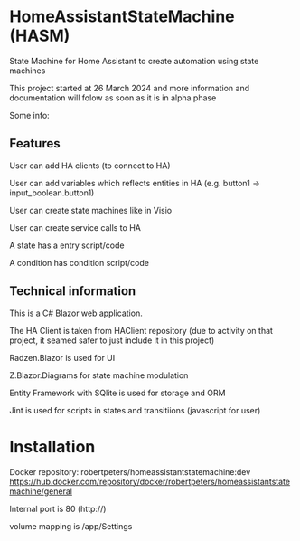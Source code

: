 # HomeAssistantStateMachine (HASM)
State Machine for Home Assistant to create automation using state machines

This project started at 26 March 2024 and more information and documentation will folow as soon as it is in alpha phase

Some info:
## Features
User can add HA clients (to connect to HA)

User can add variables which reflects entities in HA (e.g. button1 -> input_boolean.button1)

User can create state machines like in Visio

User can create service calls to HA

A state has a entry script/code

A condition has condition script/code


## Technical information
This is a C# Blazor web application.

The HA Client is taken from HAClient repository (due to activity on that project, it seamed safer to just include it in this project)

Radzen.Blazor is used for UI

Z.Blazor.Diagrams for state machine modulation

Entity Framework with SQlite is used for storage and ORM

Jint is used for scripts in states and transitiions (javascript for user)

# Installation
Docker repository: robertpeters/homeassistantstatemachine:dev
https://hub.docker.com/repository/docker/robertpeters/homeassistantstatemachine/general

Internal port is 80 (http://)

volume mapping is /app/Settings

